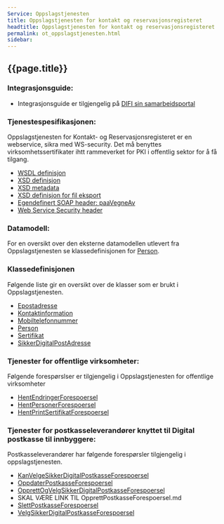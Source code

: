 ```yaml
---
Service: Oppslagstjenesten  
title: Oppslagstjenesten for kontakt og reservasjonsregisteret  
headtitle: Oppslagstjenesten for kontakt og reservasjonsregisteret  
permalink: ot_oppslagstjenesten.html
sidebar:
---
```


## {{page.title}}

### Integrasjonsguide:

  - Integrasjonsguide er tilgjengelig på [DIFI sin
    samarbeidsportal](http://samarbeid.difi.no)

### Tjenestespesifikasjonen:

Oppslagstjenesten for Kontakt- og Reservasjonsregisteret er en
webservice, sikra med WS-security. Det må benyttes
virksomhetssertifikater ihtt rammeverket for PKI i offentlig sektor for
å få tilgang.

  - [WSDL definisjon](xsd/oppslagstjeneste-ws-16-02.wsdl)
  - [XSD definisjon](xsd/oppslagstjeneste-ws-16-02.xsd)
  - [XSD metadata](xsd/oppslagstjeneste-metadata-16-02.xsd)
  - [XSD definisjon for fil
    eksport](xsd/kontaktregister-export-14-05.xsd)
  - [Egendefinert SOAP header: paaVegneAv](paaVegneAv.md)
  - [Web Service Security header](ws-security/WebserviceSecurity)

### Datamodell:

For en oversikt over den eksterne datamodellen utlevert fra
Oppslagstjenesten se klassedefinisjonen for [Person](Person.md).

### Klassedefinisjonen

Følgende liste gir en oversikt over de klasser som er brukt i
Oppslagstjenesten.

  - [Epostadresse](Epostadresse.md)
  - [Kontaktinformation](Kontaktinformasjon.md)
  - [Mobiltelefonnummer](Mobiltelefonnummer.md)
  - [Person](Person.md)
  - [Sertifikat](Sertifikat.md)
  - [SikkerDigitalPostAdresse](SikkerDigitalPostAdresse.md)

### Tjenester for offentlige virksomheter:

Følgende forespørslser er tilgjengelig i Oppslagstjenesten for
offentlige virksomheter

 - [HentEndringerForespoersel](HentEndringerForespoersel.md)
 - [HentPersonerForespoersel](HentPersonerForespoersel.md)
 - [HentPrintSertifikatForespoersel](HentPrintSertifikatForespoersel.md)

### Tjenester for postkasseleverandører knyttet til Digital postkasse til innbyggere:

Postkasseleverandører har følgende forespørsler tilgjengelig i
oppslagstjenesten.

 - [KanVelgeSikkerDigitalPostkasseForespoersel](KanVelgeSikkerDigitalPostkasseForespoersel.md)
 - [OppdaterPostkasseForespoersel](OppdaterPostkasseForespoersel.md)
 - [OpprettOgVelgSikkerDigitalPostkasseForespoersel](OpprettOgVelgSikkerDigitalPostkasseForespoersel.md)
 - SKAL VÆRE LINK TIL OpprettPostkasseForespoersel.md
 - [SlettPostkasseForespoersel](SlettPostkasseForespoersel.md)
 - [VelgSikkerDigitalPostkasseForespoersel](KanVelgeSikkerDigitalPostkasseForespoersel.md)
